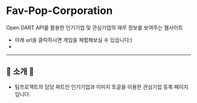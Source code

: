# Fav-Pop-Corporation
Open DART API를 활용한 인기기업 및 관심기업의 재무 정보를 보여주는 웹사이트
- 아래 url을 클릭하시면 게임을 체험해보실 수 있습니다:)
- 
---
## 💠 소개 💠
- 팀프로젝트의 담당 파트인 인기기업과 이미지 토글을 이용한 관심기업 등록 페이지입니다.
